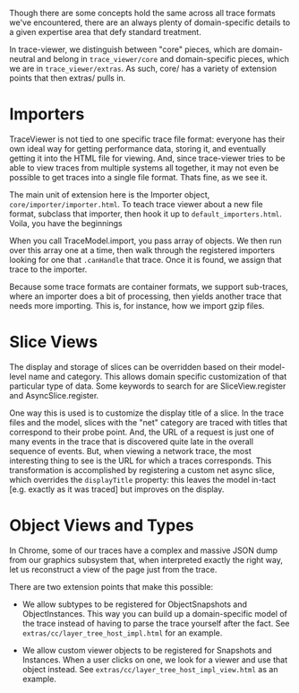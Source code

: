 Though there are some concepts hold the same across all trace formats we've encountered, there are an always plenty of domain-specific details to a given expertise area that defy standard treatment.

In trace-viewer, we distinguish between "core" pieces, which are domain-neutral and belong in `trace_viewer/core` and domain-specific pieces, which we are in `trace_viewer/extras`. As such, core/ has a variety of extension points that then extras/ pulls in.

# Importers
TraceViewer is not tied to one specific trace file format: everyone has their own ideal way for getting performance data, storing it, and eventually getting it into the HTML file for viewing. And, since trace-viewer tries to be able to view traces from multiple systems all together, it may not even be possible to get traces into a single file format. Thats fine, as we see it.

The main unit of extension here is the Importer object, `core/importer/importer.html`. To teach trace viewer about a new file format, subclass that importer, then hook it up to `default_importers.html`. Voila, you have the beginnings

When you call TraceModel.import, you pass array of objects. We then run over this array one at a time, then walk through the registered importers looking for one that `.canHandle` that trace. Once it is found, we assign that trace to the importer.

Because some trace formats are container formats, we support sub-traces, where an importer does a bit of processing, then yields another trace that needs more importing. This is, for instance, how we import gzip files.

# Slice Views
The display and storage of slices can be overridden based on their model-level name and category. This allows domain specific customization of that particular type of data. Some keywords to search for are  SliceView.register and AsyncSlice.register.

One way this is used is to customize the display title of a slice. In the trace files and the model, slices with the "net" category are traced with titles that correspond to their probe point. And, the URL of a request is just one of many events in the trace that is discovered quite late in the overall sequence of events. But, when viewing a network trace, the most interesting thing to see is the URL for which a traces corresponds. This transformation is accomplished by registering a custom net async slice, which overrides the `displayTitle` property: this leaves the model in-tact [e.g. exactly as it was traced] but improves on the display.

# Object Views and Types
In Chrome, some of our traces have a complex and massive JSON dump from our graphics subsystem that, when
interpreted exactly the right way, let us reconstruct a view of the page just from the trace.

There are two extension points that make this possible:
- We allow subtypes to be registered for ObjectSnapshots and ObjectInstances. This way you can build up a domain-specific model of the trace instead of having to parse the trace yourself after the fact. See `extras/cc/layer_tree_host_impl.html` for an example.

- We allow custom viewer objects to be registered for Snapshots and Instances. When a user clicks on one, we look for a viewer and use that object instead. See `extras/cc/layer_tree_host_impl_view.html` as an example.
